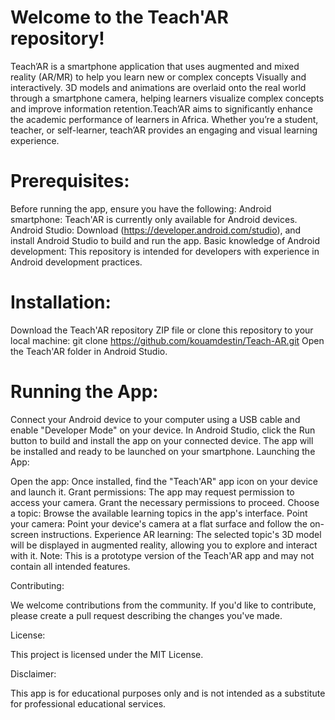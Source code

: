 # Welcome to the Teach'AR repository!
Teach’AR is a smartphone application that uses augmented and mixed reality (AR/MR) to help you learn new or complex concepts Visually and interactively. 3D models and animations are overlaid onto the real world through a smartphone camera, helping learners visualize complex concepts and improve information retention.Teach’AR aims to significantly enhance the academic performance of learners in Africa. Whether you’re a student, teacher, or self-learner, teach’AR provides an engaging and visual learning experience.

# Prerequisites:
Before running the app, ensure you have the following:
Android smartphone: Teach'AR is currently only available for Android devices.
Android Studio: Download (https://developer.android.com/studio), and install Android Studio to build and run the app.
Basic knowledge of Android development: This repository is intended for developers with experience in Android development practices.

# Installation:
Download the Teach'AR  repository ZIP file or clone this repository to your local machine:
git clone https://github.com/kouamdestin/Teach-AR.git
Open the Teach'AR folder in Android Studio.

# Running the App:
Connect your Android device to your computer using a USB cable and enable "Developer Mode" on your device.
In Android Studio, click the Run button to build and install the app on your connected device. The app will be installed and ready to be launched on your smartphone.
Launching the App:

Open the app: Once installed, find the "Teach'AR" app icon on your device and launch it.
Grant permissions: The app may request permission to access your camera. Grant the necessary permissions to proceed.
Choose a topic: Browse the available learning topics in the app's interface.
Point your camera: Point your device's camera at a flat surface and follow the on-screen instructions.
Experience AR learning: The selected topic's 3D model will be displayed in augmented reality, allowing you to explore and interact with it.
Note: This is a prototype version of the Teach'AR app and may not contain all intended features.

Contributing:

We welcome contributions from the community. If you'd like to contribute, please create a pull request describing the changes you've made.

License:

This project is licensed under the MIT License.

Disclaimer:

This app is for educational purposes only and is not intended as a substitute for professional educational services.
